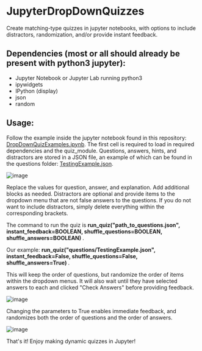 # JupyterDropDownQuizzes
Create matching-type quizzes in jupyter notebooks, with options to include distractors, randomization, and/or provide instant feedback.

## Dependencies (most or all should already be present with python3 jupyter):
* Jupyter Notebook or Jupyter Lab running python3
* ipywidgets
* IPython (display)
* json
* random

## Usage:
Follow the example inside the jupyter notebook found in this repository: [DropDownQuizExamples.ipynb](DropDownQuizExamples.ipynb). The first cell is required to load in required dependencies and the quiz_module. 
Questions, answers, hints, and distractors are stored in a JSON file, an example of which can be found in the questions folder: [TestingExample.json](questions/TestingExample.json). 

![image](https://github.com/user-attachments/assets/dd9b3e22-7814-4b72-9c65-104c179715cd)

Replace the values for question, answer, and explanation. Add additional blocks as needed. Distractors are optional and provide items to the dropdown menu that are not false answers to the questions. If you do not want to include distractors, simply delete everything within the corresponding brackets.

The command to run the quiz is <b> run_quiz("path_to_questions.json", instant_feedback=BOOLEAN, shuffle_questions=BOOLEAN, shuffle_answers=BOOLEAN) </b>.

Our example: <b> run_quiz("questions/TestingExample.json", instant_feedback=False, shuffle_questions=False, shuffle_answers=True) </b>. 

This will keep the order of questions, but randomize the order of items within the dropdown menus. It will also wait until they have selected answers to each and clicked "Check Answers" before providing feedback.

![image](https://github.com/user-attachments/assets/e2b8baf6-cbec-4736-a31f-c73d967738c1)

Changing the parameters to True enables immediate feedback, and randomizes both the order of questions and the order of answers.

![image](https://github.com/user-attachments/assets/b6cc96a5-de69-4e54-a223-a9f5a466b288)

That's it! Enjoy making dynamic quizzes in Jupyter!
